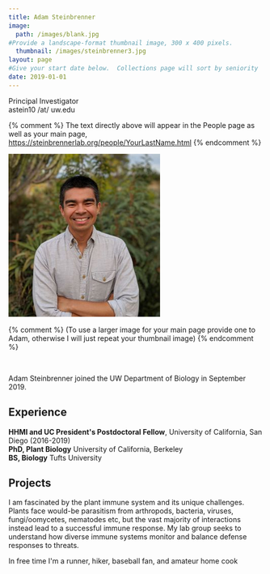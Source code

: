 ```yaml
---
title: Adam Steinbrenner
image: 
  path: /images/blank.jpg
#Provide a landscape-format thumbnail image, 300 x 400 pixels.
  thumbnail: /images/steinbrenner3.jpg
layout: page
#Give your start date below.  Collections page will sort by seniority
date: 2019-01-01
---
```


Principal Investigator <br>
astein10 /at/ uw.edu <br>

{% comment %}
The text directly above will appear in the People page as well as your main page, https://steinbrennerlab.org/people/YourLastName.html
{% endcomment %}


<img src="/images/steinbrenner2.jpg" class="align-left" alt="">

{% comment %}
(To use a larger image for your main page provide one to Adam, otherwise I will just repeat your thumbnail image)
{% endcomment %}


<BR CLEAR="left">

Adam Steinbrenner joined the UW Department of Biology in September 2019.

## Experience
**HHMI and UC President's Postdoctoral Fellow**, University of California, San Diego (2016-2019) <br>
**PhD, Plant Biology** University of California, Berkeley <br>
**BS, Biology** Tufts University

## Projects

I am fascinated by the plant immune system and its unique challenges.  Plants face would-be parasitism from arthropods, bacteria, viruses, fungi/oomycetes, nematodes etc, but the vast majority of interactions instead lead to a successful immune response.  My lab group seeks to understand how diverse immune systems monitor and balance defense responses to threats.

In free time I'm a runner, hiker, baseball fan, and amateur home cook